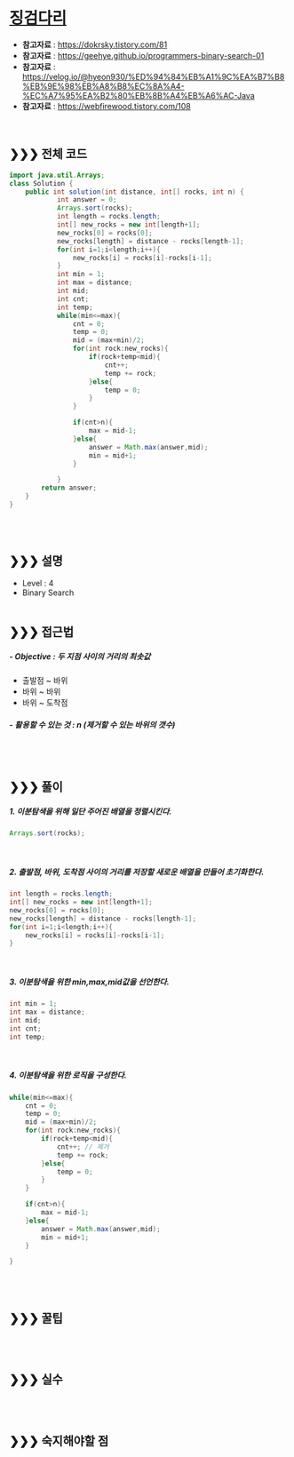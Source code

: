 

# [징검다리](https://programmers.co.kr/learn/courses/30/lessons/43236)
* **참고자료** : https://dokrsky.tistory.com/81
* **참고자료** : https://geehye.github.io/programmers-binary-search-01
* **참고자료** : https://velog.io/@hyeon930/%ED%94%84%EB%A1%9C%EA%B7%B8%EB%9E%98%EB%A8%B8%EC%8A%A4-%EC%A7%95%EA%B2%80%EB%8B%A4%EB%A6%AC-Java
* **참고자료** : https://webfirewood.tistory.com/108
<br>

## &#10095;&#10095;&#10095; 전체 코드
```java
import java.util.Arrays;
class Solution {
    public int solution(int distance, int[] rocks, int n) {
            int answer = 0;
            Arrays.sort(rocks);
            int length = rocks.length;
            int[] new_rocks = new int[length+1];
            new_rocks[0] = rocks[0];
            new_rocks[length] = distance - rocks[length-1];
            for(int i=1;i<length;i++){
                new_rocks[i] = rocks[i]-rocks[i-1];
            }
            int min = 1;
            int max = distance;
            int mid;
            int cnt;
            int temp;
            while(min<=max){
                cnt = 0;
                temp = 0;
                mid = (max+min)/2;
                for(int rock:new_rocks){
                    if(rock+temp<mid){
                        cnt++;
                        temp += rock;
                    }else{
                        temp = 0;
                    }
                }

                if(cnt>n){
                    max = mid-1;
                }else{
                    answer = Math.max(answer,mid);
                    min = mid+1;
                }

            }
        return answer;
    }
}
```
<br><br>

## &#10095;&#10095;&#10095; 설명
* Level : 4
* Binary Search
<br><br>


## &#10095;&#10095;&#10095; 접근법   
##### - Objective : 두 지점 사이의 거리의 최솟값
* 출발점 ~ 바위
* 바위 ~ 바위
* 바위 ~ 도착점
##### - 활용할 수 있는 것 : n (제거할 수 있는 바위의 갯수)


<br><br>

## &#10095;&#10095;&#10095; 풀이
##### 1. 이분탐색을 위해 일단 주어진 배열을 정렬시킨다.
```java
Arrays.sort(rocks);
```
<br>

##### 2. 출발점, 바위, 도착점 사이의 거리를 저장할 새로운 배열을 만들어 초기화한다.
```java
int length = rocks.length;
int[] new_rocks = new int[length+1];
new_rocks[0] = rocks[0];
new_rocks[length] = distance - rocks[length-1];
for(int i=1;i<length;i++){
    new_rocks[i] = rocks[i]-rocks[i-1];
}
```
<br>

##### 3. 이분탐색을 위한 min,max,mid값을 선언한다.
```java
int min = 1;
int max = distance;
int mid;
int cnt;
int temp;
```
<br>

##### 4. 이분탐색을 위한 로직을 구성한다.
```java
while(min<=max){
    cnt = 0;
    temp = 0;
    mid = (max+min)/2;
    for(int rock:new_rocks){
        if(rock+temp<mid){
            cnt++; // 제거 
            temp += rock;
        }else{
            temp = 0;
        }
    }

    if(cnt>n){
        max = mid-1;
    }else{
        answer = Math.max(answer,mid);
        min = mid+1;
    }

}
```
<br><br>

## &#10095;&#10095;&#10095; 꿀팁

<br><br>


## &#10095;&#10095;&#10095; 실수

<br><br>

## &#10095;&#10095;&#10095; 숙지해야할 점

<br>
<br>
<br>
